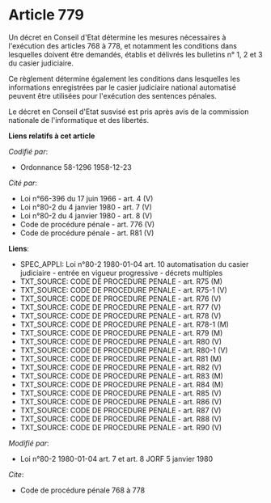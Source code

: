 # Article 779

Un décret en Conseil d'Etat détermine les mesures nécessaires à l'exécution des articles 768 à 778, et notamment les
conditions dans lesquelles doivent être demandés, établis et délivrés les bulletins n° 1, 2 et 3 du casier judiciaire. 

Ce règlement détermine également les conditions dans lesquelles les informations enregistrées par le casier judiciaire
national automatisé peuvent être utilisées pour l'exécution des sentences pénales. 

Le décret en Conseil d'Etat susvisé est pris après avis de la commission nationale de l'informatique et des libertés.

**Liens relatifs à cet article**

_Codifié par_:

  - Ordonnance 58-1296 1958-12-23

_Cité par_:

  - Loi n°66-396 du 17 juin 1966 - art. 4 (V)
  - Loi n°80-2 du 4 janvier 1980  - art. 7 (V)
  - Loi n°80-2 du 4 janvier 1980  - art. 8 (V)
  - Code de procédure pénale - art. 776 (V)
  - Code de procédure pénale - art. R81 (V)

**Liens**:

  - SPEC_APPLI: Loi n°80-2 1980-01-04 art. 10 automatisation du casier judiciaire - entrée en vigueur progressive - décrets multiples
  - TXT_SOURCE: CODE DE PROCEDURE PENALE - art. R75 (M)
  - TXT_SOURCE: CODE DE PROCEDURE PENALE - art. R75-1 (V)
  - TXT_SOURCE: CODE DE PROCEDURE PENALE - art. R76 (V)
  - TXT_SOURCE: CODE DE PROCEDURE PENALE - art. R77 (V)
  - TXT_SOURCE: CODE DE PROCEDURE PENALE - art. R78 (V)
  - TXT_SOURCE: CODE DE PROCEDURE PENALE - art. R78-1 (M)
  - TXT_SOURCE: CODE DE PROCEDURE PENALE - art. R79 (M)
  - TXT_SOURCE: CODE DE PROCEDURE PENALE - art. R80 (V)
  - TXT_SOURCE: CODE DE PROCEDURE PENALE - art. R80-1 (V)
  - TXT_SOURCE: CODE DE PROCEDURE PENALE - art. R81 (M)
  - TXT_SOURCE: CODE DE PROCEDURE PENALE - art. R82 (V)
  - TXT_SOURCE: CODE DE PROCEDURE PENALE - art. R83 (M)
  - TXT_SOURCE: CODE DE PROCEDURE PENALE - art. R84 (M)
  - TXT_SOURCE: CODE DE PROCEDURE PENALE - art. R85 (V)
  - TXT_SOURCE: CODE DE PROCEDURE PENALE - art. R86 (V)
  - TXT_SOURCE: CODE DE PROCEDURE PENALE - art. R87 (V)
  - TXT_SOURCE: CODE DE PROCEDURE PENALE - art. R88 (V)
  - TXT_SOURCE: CODE DE PROCEDURE PENALE - art. R90 (V)

_Modifié par_:

  - Loi n°80-2 1980-01-04 art. 7 et art. 8 JORF 5 janvier 1980

_Cite_:

  - Code de procédure pénale 768 à 778
